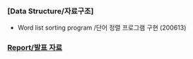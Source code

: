 ### [Data Structure/자료구조]
- Word list sorting program /단어 정렬 프로그램 구현 (200613)

### [Report/발표 자료](https://github.com/furthermares/KPU-DS-A3/blob/main/Report.pptx)
